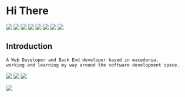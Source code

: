 # Hi There 

![](https://img.shields.io/badge/HTML5-E34F26?style=for-the-badge&logo=html5&logoColor=white) ![](	https://img.shields.io/badge/CSS3-1572B6?style=for-the-badge&logo=css3&logoColor=white) ![](https://img.shields.io/badge/JavaScript-323330?style=for-the-badge&logo=javascript&logoColor=F7DF1E) ![](https://img.shields.io/badge/Laravel-FF2D20?style=for-the-badge&logo=laravel&logoColor=white) ![](https://img.shields.io/badge/PHP-777BB4?style=for-the-badge&logo=php&logoColor=white) ![](https://img.shields.io/badge/python%20-%23323330.svg?&style=for-the-badge&logo=python&logoColor=2314354C) ![](https://img.shields.io/badge/React-20232A?style=for-the-badge&logo=react&logoColor=61DAFB) ![](https://img.shields.io/badge/MySQL-00000F?style=for-the-badge&logo=mysql&logoColor=white)



## Introduction

```
A Web Developer and Back End developer based in macedonia,
working and learning my way around the software development space.
```




![](http://estruyf-github.azurewebsites.net/api/VisitorHit?user=viktorg1&countColorcountColor&countColor=%235a37dc)
[![](https://img.shields.io/badge/gitlab-%235a37dc.svg?&style=for-the-badge)](https://gitlab.com/viktorg28)
[![](https://img.shields.io/badge/linkedin-%235a37dc.svg?&style=for-the-badge)](https://www.linkedin.com/in/viktor-georgievski-0b94a8141/)

![](https://github-readme-stats.vercel.app/api?username=viktorg1&count_private=true&show_icons=true&theme=midnight-purple)
